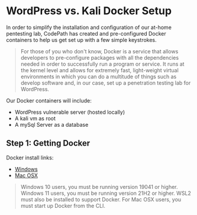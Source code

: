 # WordPress vs. Kali Docker Setup

In order to simplify the installation and configuration of our at-home pentesting lab, CodePath has created and pre-configured Docker containers to help us get set up with a few simple keystrokes.
> For those of you who don't know, Docker is a service that allows developers to pre-configure packages with all the dependencies needed in order to successfully run a program or service. It runs at the kernel level and allows for extremely fast, light-weight virtual environments in which you can do a multitude of things such as develop software and, in our case, set up a penetration testing lab for WordPress.

Our Docker containers will include:
* WordPress vulnerable server (hosted locally)
* A kali vm as root
* A mySql Server as a database

## Step 1: Getting Docker

Docker install links: 

* [Windows]
* [Mac OSX]

[Windows]: https://docs.docker.com/docker-for-windows/install/
[Mac OSX]: https://docs.docker.com/docker-for-mac/install/

> Windows 10 users, you must be running version 19041 or higher. Windows 11 users, you must be running version 21H2 or higher. WSL2 must also be installed to support Docker. For Mac OSX users, you must start up Docker from the CLI.

